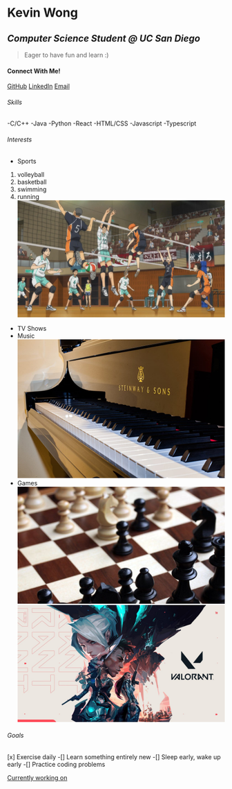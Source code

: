 # Kevin Wong
## *Computer Science Student @ UC San Diego*
> Eager to have fun and learn :)

#### Connect With Me!
[GitHub](https://github.com/kduby)  [LinkedIn](https://www.linkedin.com/in/kevinwong01/)    [Email](kew005@ucsd.edu)  

###### Skills
-C/C++
-Java
-Python
-React
-HTML/CSS
-Javascript
-Typescript

###### Interests
- Sports 
 1. volleyball
 2. basketball
 3. swimming
 4. running
![alt text](Haikyuu.jpg "Title")
- TV Shows 
- Music
![alt text](piano.jpg "Title")
- Games
![alt text](chess.jpg "Title")
![alt text](valorant.jpg "Title")

###### Goals
[x] Exercise daily
-[] Learn something entirely new
-[] Sleep early, wake up early
-[] Practice coding problems

[Currently working on](current.md)

